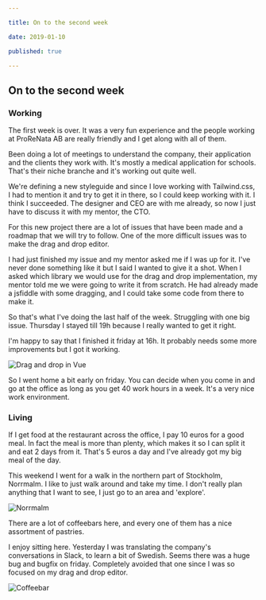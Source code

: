 ```yaml
---

title: On to the second week

date: 2019-01-10

published: true

---
```


## On to the second week

### Working

The first week is over. It was a very fun experience and the people working at ProReNata AB are really friendly and I get along with all of them.

Been doing a lot of meetings to understand the company, their application and the clients they work with. It's mostly a medical application for schools. That's their niche branche and it's working out quite well.

We're defining a new styleguide and since I love working with Tailwind.css, I had to mention it and try to get it in there, so I could keep working with it. I think I succeeded. The designer and CEO are with me already, so now I just have to discuss it with my mentor, the CTO.

For this new project there are a lot of issues that have been made and a roadmap that we will try to follow. One of the more difficult issues was to make the drag and drop editor.

I had just finished my issue and my mentor asked me if I was up for it. I've never done something like it but I said I wanted to give it a shot. When I asked which library we would use for the drag and drop implementation, my mentor told me we were going to write it from scratch. He had already made a jsfiddle with some dragging, and I could take some code from there to make it.

So that's what I've doing the last half of the week. Struggling with one big issue. Thursday I stayed till 19h because I really wanted to get it right. 

I'm happy to say that I finished it friday at 16h. It probably needs some more improvements but I got it working.

![Drag and drop in Vue](/images/vue-dragndrop.png)

So I went home a bit early on friday. You can decide when you come in and go at the office as long as you get 40 work hours in a week. It's a very nice work environment.

### Living

If I get food at the restaurant across the office, I pay 10 euros for a good meal. In fact the meal is more than plenty, which makes it so I can split it and eat 2 days from it. That's 5 euros a day and I've already got my big meal of the day.

This weekend I went for a walk in the northern part of Stockholm, Norrmalm. I like to just walk around and take my time. I don't really plan anything that I want to see, I just go to an area and 'explore'.

![Norrmalm](/images/norrmalm.jpg)

There are a lot of coffeebars here, and every one of them has a nice assortment of pastries.  

I enjoy sitting here. Yesterday I was translating the company's conversations in Slack, to learn a bit of Swedish. Seems there was a huge bug and bugfix on friday. Completely avoided that one since I was so focused on my drag and drop editor.

![Coffeebar](/images/coffeebar.jpg)